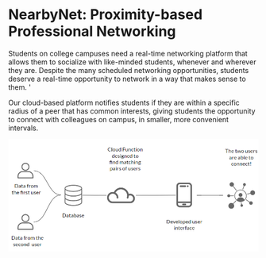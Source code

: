 # NearbyNet: Proximity-based Professional Networking 

Students on college campuses need a real-time networking platform that allows them to socialize with like-minded students, whenever and wherever they are. Despite the many scheduled networking opportunities, students deserve a real-time opportunity to network in a way that makes sense to them. '

Our cloud-based platform notifies students if they are within a specific radius of a peer that has common interests, giving students the opportunity to connect with colleagues on campus, in smaller, more convenient intervals. 

![IMG1](https://github.com/samriddhikhar3/MUSA509_FinalProject/blob/main/imgs/Screenshot%202024-05-10%20171224.png)






